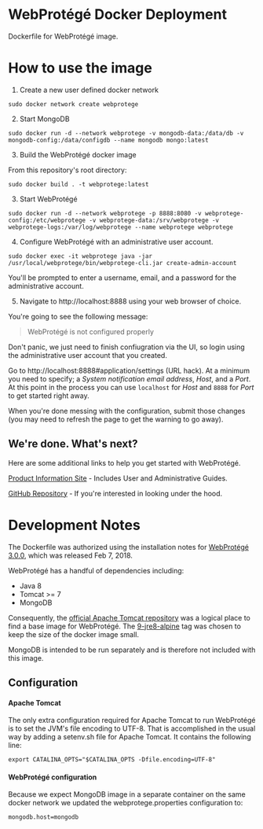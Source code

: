 # WebProtégé Docker Deployment
Dockerfile for WebProtégé image.

# How to use the image

1. Create a new user defined docker network

```
sudo docker network create webprotege
```

2. Start MongoDB

```
sudo docker run -d --network webprotege -v mongodb-data:/data/db -v mongodb-config:/data/configdb --name mongodb mongo:latest
```

3. Build the WebProtégé docker image

From this repository's root directory:
```
sudo docker build . -t webprotege:latest
```

3. Start WebProtégé

```
sudo docker run -d --network webprotege -p 8888:8080 -v webprotege-config:/etc/webprotege -v webprotege-data:/srv/webprotege -v webprotege-logs:/var/log/webprotege --name webprotege webprotege
```

4. Configure WebProtégé with an administrative user account.

```
sudo docker exec -it webprotege java -jar /usr/local/webprotege/bin/webprotege-cli.jar create-admin-account
```

You'll be prompted to enter a username, email, and a password for the administrative account.

5. Navigate to http://localhost:8888 using your web browser of choice.


You're going to see the following message:

> WebProtégé is not configured properly

Don't panic, we just need to finish confiugration via the UI, so login using the administrative user account that you created.

Go to http://localhost:8888#application/settings (URL hack). At a minimum you need to specify; a *System notification email address*, *Host*, and a *Port*. At this point in the process you can use `localhost` for *Host* and `8888` for *Port* to get started right away.

When you're done messing with the configuration, submit those changes (you may need to refresh the page to get the warning to go away).

## We're done. What's next?

Here are some additional links to help you get started with WebProtégé.

[Product Information Site](https://protege.stanford.edu/products.php) - Includes User and Administrative Guides.

[GitHub Repository](https://github.com/protegeproject/webprotege) - If you're interested in looking under the hood.

# Development Notes

The Dockerfile was authorized using the installation notes for [WebProtégé 3.0.0](https://github.com/protegeproject/webprotege/wiki/WebProt%C3%A9g%C3%A9-3.0.0-Installation), which was released Feb 7, 2018.  


WebProtégé has a handful of dependencies including:

* Java 8
* Tomcat >= 7
* MongoDB


Consequently, the [official Apache Tomcat repository](https://hub.docker.com/r/library/tomcat/) was a logical place to find a base image for WebProtégé. The [9-jre8-alpine](https://hub.docker.com/r/library/tomcat/tags/) tag was chosen to keep the size of the docker image small.

MongoDB is intended to be run separately and is therefore not included with this image.

## Configuration

#### Apache Tomcat

The only extra configuration required for Apache Tomcat to run WebProtégé is
to set the JVM's file encoding to UTF-8. That is accomplished in the usual way by adding a setenv.sh file for Apache Tomcat. It contains the following line:

```
export CATALINA_OPTS="$CATALINA_OPTS -Dfile.encoding=UTF-8"
```

#### WebProtégé configuration

Because we expect MongoDB image in a separate container on the same docker network we updated the webprotege.properties configuration to:

```
mongodb.host=mongodb
```  

